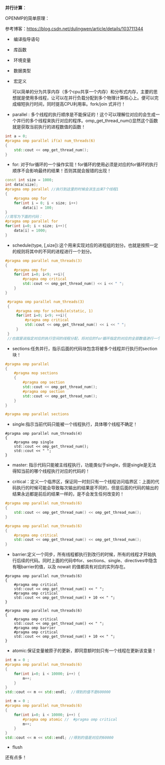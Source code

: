 **并行计算**：

  OPENMP的简单原理：

参考博客：https://blog.csdn.net/dulingwen/article/details/103711344

- ​	编译指导语句
- ​    库函数
- ​    环境变量
- ​    数据类型
- ​    宏定义

  可以简单的分为共享内存（多个cpu共享一个内存）和分布式内存，主要的思想就是使用多线程，让可以在并行负载分配到多个物理计算核心上。便可以完成缩短执行时间，同时提高CPU利用率。fork/join 式并行！

- parallel : 多个线程的执行顺序是不能保证的！这个可以理解位对应的会生成一个并行的多个线程来执行对应的程序。omp_get_thread_num()显然这个函数就是获取当前执行的进程数值的函数！

```cpp
int a = 0;
#pragma omp parallel if(a) num_threads(6)
{
    std::cout << omp_get_thread_num();
}

```

- for: 对于for循环的一个操作实现！for循环的使用必须是对应的for循环的执行顺序不会影响最终的结果！否则其就会报错的出现！

```cpp
const int size = 1000;
int data[size];
#pragma omp parallel //执行到这里的时候会派生出来7个线程1
{
    #pragma omp for
    for(int i = 0; i < size; i++)
        data[i] = 100;
}
//简写为下面的代码：
#pragma omp parallel for 
for(int i=0; i < size; i++){
    data[i] = 1000;
}

```

- schedule(type, [,size]):这个用来实现对应的进程组的划分。也就是按照一定的规则将其中的不同的进程进行一个划分。

```cpp
#pragma omp parallel num_threads(3)
{
    #pragma omp for
    for(int i=0; i<9; ++i){
        #pragma omp critical
        std::cout << omp_get_thread_num() << i << " ";
    }
}

 #pragma omp parallel num_threads(3)
 {
     #pragma omp for schedule(static, 1)
     for(int i=0; i<9; ++i){
         #pragma omp critical 
         std::cout << omp_get_thread_num() << i << " ";
     }
 }
 //也就是说指定对应的执行空间的线程分配，将对应的for循环指定的对应的全部数值进行一个划分实现！
```

- sections:任务并行，指示后面的代码块包含将被多个线程并行执行的section块！

```cpp
#pragma omp parallel
{
    #pragma mop sections
    {
        #pragma omp section 
        std::cout << omp_get_thread_num();
        #pragma omp section
        std::cout << omp_get_thread_num();
    }
}

#pragma omp parallel sections
```

- single:指示当前代码只能被一个线程执行，具体哪个线程不确定！

```
#pragma omp parallel num_threads(4)
{
	#pragma omp single 
	std::cout << omp_get_thread_num();
	std::cout << " ";
}
```

- master: 指示代码只能被主线程执行，功能类似于single，但是single是无法得知当前的哪个线程执行对应的代码的！

- critical：定义一个临界区，保证同一时刻只有一个线程访问临界区：上面的代码执行的时候可能会导致每次输出的结果是不同的，但是后面的代码的输出的结果永远都是前后的结果一样的，是不会发生任何改变的！

```cpp
#pragma omp parallel num_threads(6)
{
    std::cout << omp_get_thread_num() << omp_get_thread_num();
}

#pragma omp parallel num_threads(6)
{
    #pragma omp critical
    std::cout << omp_get_thread_num() << omp_get_thread_num();
}
```

- barrier:定义一个同步，所有线程都执行到改行的时候，所有的线程才开始执行后续的代码。同时上面的代码中for、sections、single、directives中隐含有哦barrier的值，以及 nowait 的值都具有对应的实列存在。

```
#pragma omp parallel num_threads(6)
{
	#pragma omp critical
	std::cout << omp_get_thread_num() << " ";
	#pragma omp critical 
	std::cout << omp_get_thread_num() + 10 << " ";
}

#pragma omp parallel num_threads(6)
{
	#pragma omp critical 
	std::cout << omp_get_thread_num() << " ";
	#pragma omp barrier 
	#pragma omp critical
	std::cout << omp_get_thread_num() + 10 << " ";
}
```

- atomic:保证变量被原子的更新，即同意额时刻只有一个线程在更新该变量！

```cpp
int m = 0 ;
#pragma omp parallel num_threads(6)
{
	for(int i=0; i < 10000; i++) {
		m++;
	}
}
std::cout << m << std::endl;  //得到的值不是600000

int m = 0 ;
#pragma omp parallel num_threads(6)
{
	for(int i=0; i < 10000; i++) {
        #pragma omp atomic //  #pragma omp critical
		m++;
	}
}
std::cout << m << std::endl; //得到的值是对应的60000


```

- flush

还有点多！
